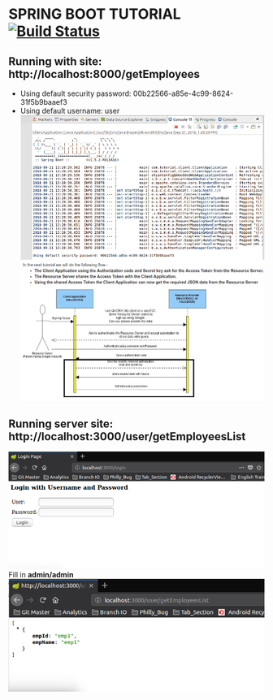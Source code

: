 # SPRING BOOT TUTORIAL [![Build Status](https://travis-ci.org/nomensa/jquery.hide-show.svg)](https://travis-ci.org/nomensa/jquery.hide-show.svg?branch=master)
## Running with site: http://localhost:8000/getEmployees
- Using default security password: 00b22566-a85e-4c99-8624-31f5b9baaef3
- Using default username: user
![alt text](https://github.com/vuongluisvippro/Spring-Boot-Website-Tutorial/blob/lorence_impl_oauth2/img/1.png)
![alt text](https://github.com/vuongluisvippro/Spring-Boot-Website-Tutorial/blob/lorence_impl_oauth2/img/2.png)

## Running server site: http://localhost:3000/user/getEmployeesList
![alt text](https://github.com/vuongluisvippro/Spring-Boot-Website-Tutorial/blob/lorence_impl_oauth2/img/3.png)
Fill in **admin/admin**
![alt text](https://github.com/vuongluisvippro/Spring-Boot-Website-Tutorial/blob/lorence_impl_oauth2/img/4.png)
